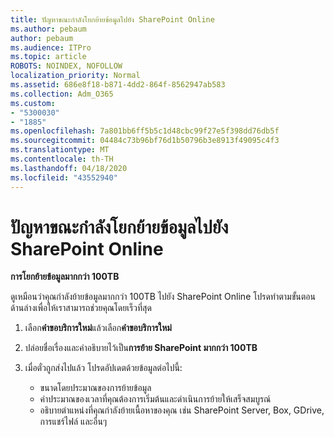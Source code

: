 ```yaml
---
title: ปัญหาขณะกําลังโยกย้ายข้อมูลไปยัง SharePoint Online
ms.author: pebaum
author: pebaum
ms.audience: ITPro
ms.topic: article
ROBOTS: NOINDEX, NOFOLLOW
localization_priority: Normal
ms.assetid: 686e8f18-b871-4dd2-864f-8562947ab583
ms.collection: Adm_O365
ms.custom:
- "5300030"
- "1885"
ms.openlocfilehash: 7a801bb6ff5b5c1d48cbc99f27e5f398dd76db5f
ms.sourcegitcommit: 04484c73b96bf76d1b50796b3e8913f49095c4f3
ms.translationtype: MT
ms.contentlocale: th-TH
ms.lasthandoff: 04/18/2020
ms.locfileid: "43552940"
---
```

# <a name="issues-while-migrating-data-to-sharepoint-online"></a>ปัญหาขณะกําลังโยกย้ายข้อมูลไปยัง SharePoint Online

**การโยกย้ายข้อมูลมากกว่า 100TB**

ดูเหมือนว่าคุณกําลังย้ายข้อมูลมากกว่า 100TB ไปยัง SharePoint Online โปรดทําตามขั้นตอนด้านล่างเพื่อให้เราสามารถช่วยคุณโดยเร็วที่สุด 

1. เลือก**คําขอบริการใหม่**แล้วเลือก**คําขอบริการใหม่** 
2. ปล่อยชื่อเรื่องและคําอธิบายไว้เป็น**การย้าย SharePoint มากกว่า 100TB**
3. เมื่อตั๋วถูกส่งไปแล้ว โปรดอัปเดตด้วยข้อมูลต่อไปนี้: 

    - ขนาดโดยประมาณของการย้ายข้อมูล
    - ค่าประมาณของเวลาที่คุณต้องการเริ่มต้นและดําเนินการย้ายให้เสร็จสมบูรณ์
    - อธิบายตําแหน่งที่คุณกําลังย้ายเนื้อหาของคุณ เช่น SharePoint Server, Box, GDrive, การแชร์ไฟล์ และอื่นๆ
